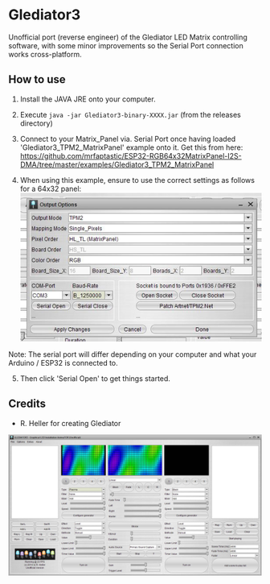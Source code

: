 # Glediator3
Unofficial port (reverse engineer) of the Glediator LED Matrix controlling software, with some minor improvements so the Serial Port connection works cross-platform.

 
## How to use

1. Install  the JAVA JRE onto your computer.
2. Execute `java -jar Glediator3-binary-XXXX.jar` (from the releases directory)
3. Connect to your Matrix_Panel via. Serial Port once having loaded 'Glediator3_TPM2_MatrixPanel' example onto it. Get this from here: https://github.com/mrfaptastic/ESP32-RGB64x32MatrixPanel-I2S-DMA/tree/master/examples/Glediator3_TPM2_MatrixPanel

4. When using this example, ensure to use the correct settings as follows for a 64x32 panel:
![TPM2 Serial Connection Settings](tpm2_matrix_settings.jpg)

Note: The serial port will differ depending on your computer and what your Arduino / ESP32 is connected to.

5. Then click 'Serial Open' to get things started.


## Credits

* R. Heller for creating Glediator

![Glediator3](screenshot.jpg)
